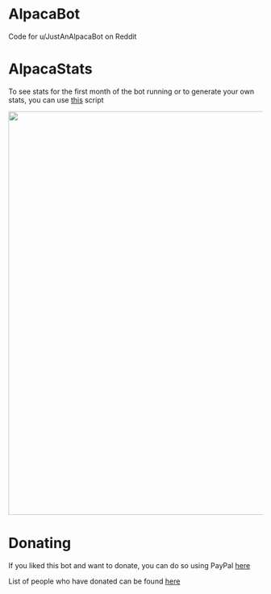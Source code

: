 # AlpacaBot
Code for u/JustAnAlpacaBot on Reddit

# AlpacaStats
To see stats for the first month of the bot running or to generate your own stats, you can use [this](alpaca_stats.py) script

<p align="center">
<img src="https://github.com/soham96/AlpacaBot/raw/master/one_month_alpaca_stat.jpg" width="1000" height="800" />
</p>

# Donating
If you liked this bot and want to donate, you can do so using PayPal [here](https://www.paypal.me/csoham358)

List of people who have donated can be found [here](donations.md)
